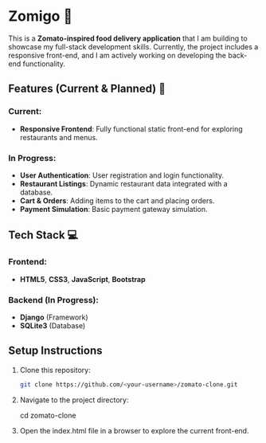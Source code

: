 # Zomigo 🍴  

This is a **Zomato-inspired food delivery application** that I am building to showcase my full-stack development skills. Currently, the project includes a responsive front-end, and I am actively working on developing the back-end functionality.  

## Features (Current & Planned) 🚀  

### Current:  
- **Responsive Frontend**: Fully functional static front-end for exploring restaurants and menus.  

### In Progress:  
- **User Authentication**: User registration and login functionality.  
- **Restaurant Listings**: Dynamic restaurant data integrated with a database.  
- **Cart & Orders**: Adding items to the cart and placing orders.  
- **Payment Simulation**: Basic payment gateway simulation.  

## Tech Stack 💻  

### Frontend:  
- **HTML5**, **CSS3**, **JavaScript**, **Bootstrap**  

### Backend (In Progress):  
- **Django** (Framework)  
- **SQLite3** (Database)  

## Setup Instructions  

1. Clone this repository:  
   ```bash  
   git clone https://github.com/<your-username>/zomato-clone.git  

2. Navigate to the project directory:
    
    cd zomato-clone

3. Open the index.html file in a browser to explore the current front-end.